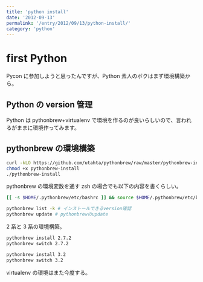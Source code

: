 ```yaml
---
title: 'python install'
date: '2012-09-13'
permalink: '/entry/2012/09/13/python-install/'
category: 'python'
---
```


# first Python

Pycon に参加しようと思ったんですが、Python 素人のボクはまず環境構築から。

## Python の version 管理

Python は pythonbrew+virtualenv で環境を作るのが良いらしいので、言われるがままに環境作ってみます。

## pythonbrew の環境構築

```sh
curl -kLO https://github.com/utahta/pythonbrew/raw/master/pythonbrew-install
chmod +x pythonbrew-install
./pythonbrew-install
```

pythonbrew の環境変数を通す
zsh の場合でも以下の内容を書くらしい。

```sh
[[ -s $HOME/.pythonbrew/etc/bashrc ]] && source $HOME/.pythonbrew/etc/bashrc

pythonbrew list -k # インストールできるversion確認
pythonbrew update # pythonbrewのupdate
```

2 系と 3 系の環境構築。

```sh
pythonbrew install 2.7.2
pythonbrew switch 2.7.2

pythonbrew install 3.2
pythonbrew switch 3.2
```

virtualenv の環境はまた今度する。
